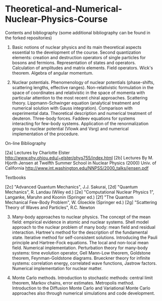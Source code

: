 # Theoretical-and-Numerical-Nuclear-Physics-Course

Contents and bibliography (some additional bibliography can be found in the forked repositories)

1) Basic notions of nuclear physics and its main theoretical aspects essential to the development of the course. Second quantization elements: creation and destruction operators of single particles for bosons and fermions. Representation of states and operators. Calculation of amplitudes and matrix elements. Field operators. Wick's theorem. Algebra of angular momentum.

2) Nuclear potentials. Phenomenology of nuclear potentials (phase-shifts, scattering lengths, effective ranges). Non-relativistic formulation in the space of coordinates and relativistic in the space of momenta with particular attention to the most recent chiral approaches. Scattering theory. Lippmann-Schwinger equation (analytical treatment and numerical solution with Gauss integration). Comparison with experimental data. Theoretical description and numerical treatment of deuteron. Three-body forces. Faddeev equations for systems interacting for few-body systems. Application of the renormalization group to nuclear potential (Vlowk and Vsrg) and numerical implementation of the procedure.

On-line Bibliography

[2a] Lectures by Charlotte Elster http://www.phy.ohiou.edu/~elster/phys755/index.html
[2b] Lectures By M. Hjorth Jensen at Twelfth Summer School in Nuclear Physics (2000) Univ. of California http://www.int.washington.edu/NNPSS/2000_talks/jensen.pdf

Textbooks

[2c] "Advanced Quantum Mechanics", J.J. Sakurai, 
[2d] "Quantum Mechanics", R. Landau (Wiley ed.)
[2e] "Computational Nuclear Physics 1", Langanke, Maruhn and Koonin (Springer ed.)
[2f] "The Quantum Mechanical Few-Body Problem", W. Gloeckle (Springer ed.)
[2g] "Scattering Theory of Waves and Particles", R.C. Newton

3) Many-body approaches to nuclear physics. The concept of the mean field: empirical evidence in atomic and nuclear systems. Shell model approach to the nuclear problem of many body: mean field and residual interaction. Hartree's method for the description of the fundamental state. Iterative method for self-consistent solutions. Introducing the Pauli principle and Hartree-Fock equations. The local and non-local mean field. Numerical implementation. Perturbation theory for many-body systems: time evolution operator, Gell Mann-Low theorem, Goldstone theorem, Feynman-Goldstone diagrams. Brueckner theory for infinite systems: correlation energy, correlated wave functions, Jastrow factors. Numerical implementation for nuclear matter.

4) Monte Carlo methods. Introduction to stochastic methods: central limit theorem, Markov chains, error estimates. Metropolis method. Introduction to the Diffusion Monte Carlo and Variational Monte Carlo approaches also through numerical simulations and code development.

